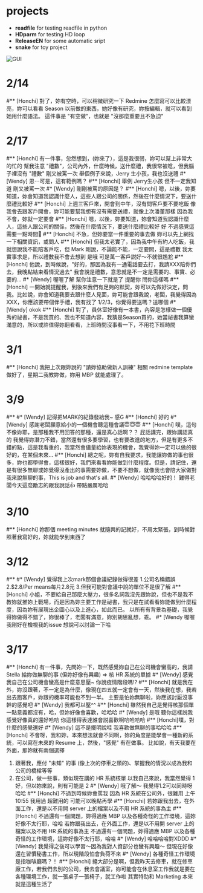 # projects
* __readfile__ for testing readfile in python
* __HDparm__ for testing HD loop
* __ReleaseEN__ for some automatic sript
* __snake__ for toy project

![GUI](https://i.imgur.com/CLHlabW.png)


# 2/14
#** [Honchi]
對了，妳有空時，可以稍微研究一下 Redmine 怎麼寫可以比較漂亮，妳可以看看 Season 以前做的東西，她好像有研究，妳按編輯，就可以看到她用什麼語法。
這件事是 "有空做"，也就是 "沒那麼重要且不急迫"
# 2/17
#** [Honchi]
有一件事，忽然想到，(妳來了），這是我很弱，妳可以幫上非常大的忙的
幫我注意 "禮數"，公司內外，什麼時候，送什麼禮，我很常被唸，但我腦子裡沒有 "禮數" 
剛又被罵一次
舉個例子來說，Jerry 生小孩，我也沒送禮
#* [Wendy]
恩⋯可是，這有範例嗎？
#** [Honchi]
舉例
Jerry生小孩 但不一定我知道
剛又被罵一次
#* [Wendy]
剛剛被罵的原因是？
#** [Honchi]
嗯，以後，妳要知道，妳會知道我認識什麼人，這些人跟公司的關係，然後在什麼情況下，要送什麼禮比較好
#** [Honchi]
上週三客戶來，開會到中午，沒有問客戶要不要吃飯
像我會去跟客戶開會，妳可能要幫我想有沒有需要送禮，就像上次潘董那樣
因為我不會，妳就一定要會
#** [Honchi]
嗯，以後，妳要知道，妳會知道我認識什麼人，這些人跟公司的關係，然後在什麼情況下，要送什麼禮比較好
好 不過感覺這需要一點時間🤔
#** [Honchi]
不急，但妳要當一件重要的事去做
妳可以先上網找一下相關資訊，或問人
#** [Honchi]
但我太老實了，因為我中午有約人吃飯，我就想說我不能陪客戶吃，但 Mark 剛說，不論能不能，一定要問，這是禮數
我太實事求是，所以禮數我不會去想到
是哦 可是萬一客戶説好～不就很尷尬
#** [Honchi]
他說，到時候說，"好的，那因為我有一通電話要去打，我請XXX陪你們去，我晚點結束看情況過去"
我會說是禮數，意思就是不一定是需要的、事實、必要的...
#* [Wendy]
喔喔了解
幫你注意一下就是了
提醒你 問你這樣嗎
#** [Honchi]
一開始就提醒我，到後來我們有足夠的默契，妳可以先做好決定，問我。比如說，妳會知道我要去跟什麼人見面，妳可能會跟我說，老闆，我覺得因為XXX，你應該要帶個伴手禮，我有找了 1/2/3，你覺得要送嗎？送哪個
#* [Wendy]
okok
#** [Honchi]
對了，員休室好像有一本書，內容是怎樣做一個優秀的祕書，不是我買的、我也不知道內容，我猜是Season買的，她當祕書我算蠻滿意的，所以或許值得妳翻看看，上班時間沒事看一下，不用花下班時間
# 3/1
#** [Honchi]
我把上次跟妳說的 "請妳協助做新人訓練" 相關 redmine template 做好了，星期二我教妳做，妳用 MBP 就能處理了。
# 3/9
#** 
#* [Wendy]
記得把MARK的紀錄發給我~
感G
#** [Honchi]
好的
#* [Wendy]
 感謝老闆願意給小的一個機會聽這種會議😇😇😇
#** [Honchi]
噗，這句不像妳耶，是那種我不用回答的那種，還是真心話啊？？
屁話講完，跟妳講認真的
我覺得妳潛力不錯，當然還有很多要學習，也有要改進的地方，但是有更多不錯的點，這是我看重的，我當然會儘量給妳表現的機會，我覺得妳一定可以做的很好的，在某個未來... 
#** [Honchi]
 總之呢，妳有自我要求，我能讓妳做的事也很多，妳也都學得會，這樣很好，我們來看看妳能做到什麼程度。但是，請記住，還是有很多無聊或妳覺得沒產出的事需要妳做，不要不想做，就像我也會陪大家做對我來說無聊的事，This is job and that's all.
#* [Wendy]
哈哈哈哈好的！
難得老闆今天這麼勵志的跟我說話👍
帶點嚴厲哈哈
# 3/10
#** [Honchi]
妳那個 meeting minutes 就隨興的記就好，不用太緊張，到時候對照著我寫好的，妳就能學到東西了
# 3/12
#** 
#* [Wendy]
覺得我上次mark那個會議紀錄做得很差
1.公司名稱錯誤
2.$2.8/Per means每片2.8元
3.但我可能對會議中說的單位不是很了解
#** [Honchi]
小姐，不要給自己那麼大壓力，很多名詞我沒先跟妳說，但也不是我不教妳就推妳上戰場，而是因為妳主要工作是祕書，我只是在試看看妳能做到什麼程度，因為妳有展現出企圖心以及上進心，如此而已。
以所有有背景為基礎，我覺得妳做得不錯了，妳很棒了，老闆有滿意，妳別胡思亂想，乖。
#* [Wendy
喔喔  我剛好在檢視我的issue 想說可以討論一下哈
# 3/17
#** [Honchi]
有一件事，先問妳一下，既然感覺妳自己在公司機會蠻高的，我請 Stella 給妳做無聊的事 (但妳好像有興趣) => 核 HR 系統的單據
#* [Wendy]
感覺我自己在公司機會蠻高是什麼意思壓~
你說疫情階段嗎!?
#** [Honchi]
就是我在外，妳沒跟著，不一定是為什麼，像現在四五就一定會有一天，然後我在想，我若出去跑客戶，妳跟的機率可能也不到一半。
主要是怕妳無聊啦，妳應該討厭沒事幹的感覺吧
#* [Wendy]
我都可以壓^^
#** [Honchi]
雖然我自己是覺得核那個單一點意義都沒有，哈，但妳好像會喜歡，哈哈哈
#* [Wendy]
是哦 聽你這樣説我感覺好像真的還好哈哈
你這樣得表達誰會説喜歡啊哈哈哈哈
#** [Honchi]噗，對什麼的感覺還好
#* [Wendy]
這不是擺明說哇 我喜歡做無聊的事哈哈哈
#** [Honchi]
不會呀，我和妳，本來想法就會不同啊，妳的角度是能學會一種新的系統，可以寫在未來的 Resume 上，然後，"感覺" 有在做事。
比如說，有天我要在外面，那妳就有兩個選擇
1. 跟著我，應付 "未知" 的事 (像上次的停車之類的)、掌握我的情況以成為我和公司的橋樑等等
2. 在公司，做一些事，類似現在講的 HR 系統核單
以我自己來說，我當然覺得 1 好，但以妳來說，則有可能是 2
#* [Wendy]
哦了解～
我覺得1.2可以同時呀哈哈
#** [Honchi]
不過到時候妳會罵我
因為 HR  系統在公司外，很難用
上午 10:55
我用過
超難用的
可能可以晚點再學
#** [Honchi]
若妳跟我出去，在外面工作，還是以不用開 server 上的檔案以及不用 HR 系統的事為主
#** [Honchi]
不過還有一個問題，妳得適應 MBP 以及各種奇怪的工作環境，這妳好像不太行耶，哈哈
若妳跟我出去，在外面工作，還是以不用開 server 上的檔案以及不用 HR 系統的事為主
不過還有一個問題，妳得適應 MBP 以及各種奇怪的工作環境，這妳好像不太行耶，哈哈
#* [Wendy]
哈哈哈哈對XDDD
#* [Wendy]
我覺得之後可以學習～因為我對人資部分也蠻有興趣～
但現在好像還在習慣秘書工作，所以現階段怕會負荷不來
#* [Wendy]
各種奇怪工作環境是指咖啡廳嗎？！
#** [Honchi]
絕大部分是啊，但我昨天去修車，就在修車廠工作，若我們去別的公司，我去會議室，妳可能會在休息室工作我就是要在各種環境工作，就一張桌子一張椅子，就工作啦
其實特助和 Marketing 本來就是這種生活了
